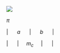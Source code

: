 ![](http://latex.codecogs.com/gif.latex?$\pi$)


$\pi$

$|~~~~~~a~~~~~~|~~~~~~b~~~~~~|$

$|~~~~~~|~~~~~m_c~~~~~|~~~~~~|$